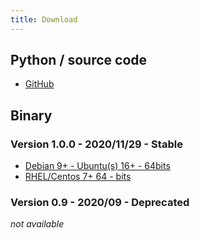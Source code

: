 ```yaml
---
title: Download
---
```


## Python / source code

* [GitHub](https://github.com/cavaliba/cmt_monitor)


## Binary 

### Version 1.0.0 - 2020/11/29 - Stable

* [Debian 9+ - Ubuntu(s) 16+ - 64bits](http://www.cavaliba.com/download/cmt/cmt-1.0.0-deb64.bin)
* [RHEL/Centos 7+ 64 - bits](http://www.cavaliba.com/download/cmt/cmt-1.0.0-centos64.bin)


### Version 0.9 - 2020/09 - Deprecated

*not available*